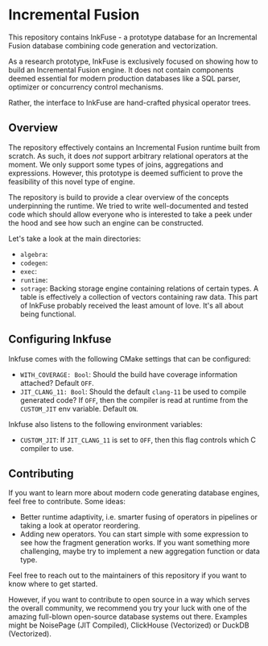 # Incremental Fusion

This repository contains InkFuse - a prototype database for an Incremental Fusion database combining code generation and vectorization.

As a research prototype, InkFuse is exclusively focused on showing how to build an Incremental Fusion engine. It does not contain 
components deemed essential for modern production databases like a SQL parser, optimizer or concurrency control mechanisms.

Rather, the interface to InkFuse are hand-crafted physical operator trees.

## Overview

The repository effectively contains an Incremental Fusion runtime built from scratch.
As such, it does *not* support arbitrary relational operators at the moment. We only support some types of joins,
aggregations and expressions. However, this prototype is deemed sufficient to prove the feasibility of this novel
type of engine.

The repository is build to provide a clear overview of the concepts underpinning the runtime. We tried to write
well-documented and tested code which should allow everyone who is interested to take a peek under the hood and
see how such an engine can be constructed.

Let's take a look at the main directories:
- `algebra`:
- `codegen`:
- `exec`:
- `runtime`:
- `sotrage`: Backing storage engine containing relations of certain types. A table is effectively a collection of vectors containing raw data. This part of InkFuse probably received the least amount of love. It's all about being functional.

## Configuring Inkfuse 
Inkfuse comes with the following CMake settings that can be configured:
- `WITH_COVERAGE: Bool`: Should the build have coverage information attached? Default `OFF`.
- `JIT_CLANG_11: Bool`: Should the default `clang-11` be used to compile generated code? If `OFF`, then the compiler is read at runtime from the `CUSTOM_JIT` env variable. Default `ON`.

Inkfuse also listens to the following environment variables:
- `CUSTOM_JIT`: If `JIT_CLANG_11` is set to `OFF`, then this flag controls which C compiler to use.

## Contributing

If you want to learn more about modern code generating database engines, feel free to contribute. Some ideas:
- Better runtime adaptivity, i.e. smarter fusing of operators in pipelines or taking a look at operator reordering. 
- Adding new operators. You can start simple with some expression to see how the fragment generation works. If you want something more challenging, maybe try to implement a new aggregation function or data type.

Feel free to reach out to the maintainers of this repository if you want to know where to get started.

However, if you want to contribute to open source in a way which serves the overall community, we recommend you try
your luck with one of the amazing full-blown open-source database systems out there. Examples might be NoisePage (JIT Compiled),
ClickHouse (Vectorized) or DuckDB (Vectorized).

